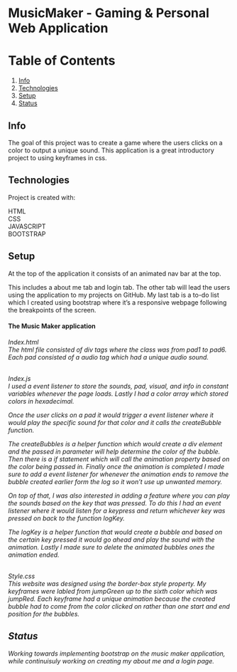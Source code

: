 

<h1> MusicMaker - Gaming & Personal Web Application </h1>


# Table of Contents

1. [Info](#Info)
2. [Technologies](#Technologies)
3. [Setup](#Setup)
4. [Status](#Status)


## Info

The goal of this project was to create a game where the users clicks on a color to output a unique sound.
This application is a great introductory project to using keyframes in css. 

## Technologies 

Project is created with:

HTML <br>
CSS <br>
JAVASCRIPT <br>
BOOTSTRAP <br>
 

## Setup

At the top of the application it consists of an animated nav bar at the top.

This includes a about me tab and login tab.
The other tab will lead the users using the application to my projects on GitHub. 
My last tab is a to-do list which I created using bootstrap where it’s a responsive webpage following the breakpoints of the screen.

<h4> The Music Maker application </h4>

<i> Index.html <br> 
The html file consisted of div tags where the class was from pad1 to pad6. Each pad consisted of a audio tag which had a unique audio sound. 

<br><i> Index.js <br> 
I used a event listener to store the sounds, pad, visual, and info in constant variables whenever the page loads. Lastly I had a color array which stored colors in hexadecimal. 

Once the user clicks on a pad it would trigger a event listener where it would play the specific sound for that color and it calls the createBubble function.

The createBubbles is a helper function which would create a div element and the passed in parameter will help determine the color of the bubble. Then there is a if statement which will call the animation property based on the color being passed in. Finally once the animation is completed I made sure to add a event listener for whenever the animation ends to remove the bubble created earlier form the log so it won’t use up unwanted memory.
 
On top of that, I was also interested in adding a feature where you can play the sounds based on the key that was pressed. To do this I had an event listener where it would listen for a keypress and return whichever key was pressed on back to the function logKey.

The logKey is a helper function that would create a bubble and based on the certain key pressed it would go ahead and play the sound with the animation. Lastly I made sure to delete the animated bubbles ones the animation ended.

<br> <i> Style.css <br> 
This website was designed using the border-box style property. My keyframes were labled from jumpGreen up to the sixth color which was jumpRed. Each keyframe had a unique animation because the created bubble had to come from the color clicked on rather than one start and end position for the bubbles.



## Status 

Working towards implementing bootstrap on the music maker application, while continuisuly working on creating 
my about me and a login page.
